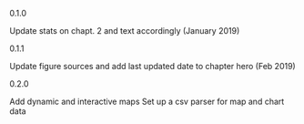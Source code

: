0.1.0

Update stats on chapt. 2 and text accordingly (January 2019) 

0.1.1

Update figure sources and add last updated date to chapter hero (Feb 2019)

0.2.0

Add dynamic and interactive maps
Set up a csv parser for map and chart data